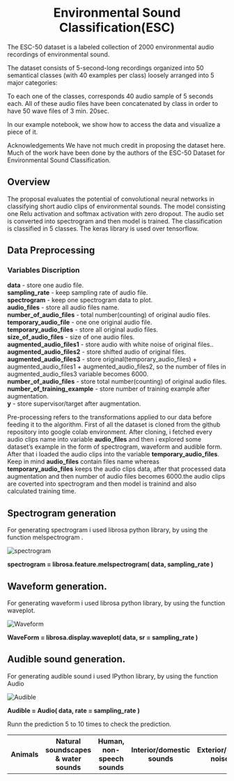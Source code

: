 # <center> Environmental Sound Classification(ESC) </center>

The ESC-50 dataset is a labeled collection of 2000 environmental audio recordings of environmental sound.

The dataset consists of 5-second-long recordings organized into 50 semantical classes (with 40 examples per class) loosely arranged into 5 major categories:
  
<table>
  <tr><th>Animals</th>
    <th>Natural soundscapes & water sounds</th>
    <th>Human, non-speech sounds</th>	
    <th>Interior/domestic sounds</th>
    <th>Exterior/urban noises</th>
  </tr>
To each one of the classes, corresponds 40 audio sample of 5 seconds each. All of these audio files have been concatenated by class in order to have 50 wave files of 3 min. 20sec.

In our example notebook, we show how to access the data and visualize a piece of it.

Acknowledgements
We have not much credit in proposing the dataset here. Much of the work have been done by the authors of the ESC-50 Dataset for Environmental Sound Classification.
## Overview
The proposal evaluates the potential of convolutional neural networks in classifying short audio clips of environmental sounds. The model consisting one Relu activation and softmax activation with zero dropout. The audio set is converted into spectrogram and then model is trained. The classification is classified in 5 classes. The keras library is used over tensorflow.

## Data Preprocessing
### Variables Discription<br>
**data** - store one audio file.<br>
**sampling_rate** - keep sampling rate of audio file.<br>
**spectrogram** - keep one spectrogram data to plot.<br>
**audio_files** - store all audio files name.<br>
**number_of_audio_files** - total number(counting) of original audio files.<br>
**temporary_audio_file**  -  one one original audio file.<br>
**temporary_audio_files** -  store all original audio files.<br>
**size_of_audio_files** - size of one audio files.<br>
**augmented_audio_files1** - store audio with white noise of original files..<br>
**augmented_audio_files2** - store shifted audio of original files.<br>
**augmented_audio_files3** - store original(temporary_audio_files) + augmented_audio_files1 + augmented_audio_files2, so the number of files in augmented_audio_files3 variable becomes 6000.<br>
**number_of_audio_files** - store total number(counting) of original audio files.<br>
**number_of_training_example** - store number of training example after augmentation.<br>
**y** - store supervisor/target after augmentation.<br>

Pre-processing refers to the transformations applied to our data before feeding it to the algorithm. First of all the  dataset is cloned from the github repository into google colab environment. After cloning, i fetched every audio clips name into variable **audio_files** and then i explored some dataset’s example in the form of spectrogram, waveform and audible form. After that i loaded the audio clips into the variable **temporary_audio_files**. Keep in mind **audio_files** contain files name whereas **temporary_audio_files** keeps the audio clips data, after that processed data augmentation and then number of audio files becomes 6000.the audio clips are coverted into spectrogram and then model is trainind and also calculated training time.
## Spectrogram generation

For generating spectrogram i used librosa python library, by using the function melspectrogram .

![spectrogram](https://github.com/bheemnitd/Environmental-Sound-Classification-Keras/blob/master/Selection_019.png)

**spectrogram = librosa.feature.melspectrogram( data, sampling_rate )**

## Waveform generation.

For generating waveform i used librosa python library, by using the function waveplot.

![Waveform](https://github.com/bheemnitd/Environmental-Sound-Classification-Keras/blob/master/Selection_020.png)

**WaveForm = librosa.display.waveplot( data, sr = sampling_rate )**

## Audible  sound generation.

For generating audible sound i used IPython library, by using the function Audio

![Audible](https://github.com/bheemnitd/Environmental-Sound-Classification-Keras/blob/master/Selection_021.png)

**Audible = Audio( data, rate = sampling_rate )**

Runn the prediction 5 to 10 times to check the prediction.





